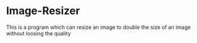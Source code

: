 # Image-Resizer
This is a program which can resize an image to double the size of an image without loosing the quality
